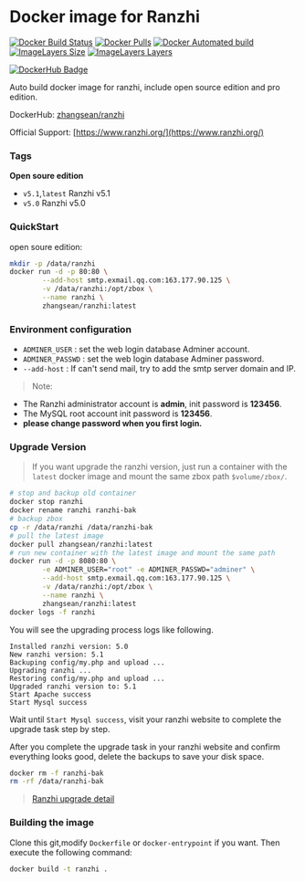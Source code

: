 # Docker image for Ranzhi
[![Docker Build Status](https://img.shields.io/docker/build/zhangsean/zentao.svg)](https://hub.docker.com/r/zhangsean/zentao/)
[![Docker Pulls](https://img.shields.io/docker/pulls/zhangsean/zentao.svg)](https://hub.docker.com/r/zhangsean/zentao/)
[![Docker Automated build](https://img.shields.io/docker/automated/zhangsean/zentao.svg)](https://hub.docker.com/r/zhangsean/zentao/)
[![ImageLayers Size](https://img.shields.io/imagelayers/image-size/zhangsean/zentao/latest.svg)](https://hub.docker.com/r/zhangsean/zentao/)
[![ImageLayers Layers](https://img.shields.io/imagelayers/layers/zhangsean/zentao/latest.svg)](https://hub.docker.com/r/zhangsean/zentao/)

[![DockerHub Badge](http://dockeri.co/image/zhangsean/ranzhi)](https://hub.docker.com/r/zhangsean/ranzhi/)

Auto build docker image for ranzhi, include open source edition and pro edition.

DockerHub: [zhangsean/ranzhi](https://hub.docker.com/r/zhangsean/ranzhi/)

Official Support: [https://www.ranzhi.org/](https://www.ranzhi.org/)

### Tags

**Open soure edition**

- `v5.1`,`latest` Ranzhi v5.1
- `v5.0` Ranzhi v5.0

### QuickStart

open soure edition:
``` bash
mkdir -p /data/ranzhi
docker run -d -p 80:80 \
        --add-host smtp.exmail.qq.com:163.177.90.125 \
        -v /data/ranzhi:/opt/zbox \
        --name ranzhi \
        zhangsean/ranzhi:latest
```

### Environment configuration

* `ADMINER_USER` : set the web login database Adminer account.
* `ADMINER_PASSWD` : set the web login database Adminer password.
* `--add-host` : If can't send mail, try to add the smtp server domain and IP.

> Note:
* The Ranzhi administrator account is **admin**, init password is **123456**.
* The MySQL root account init password is **123456**.
* **please change password when you first login.**

### Upgrade Version

> If you want upgrade the ranzhi version, just run a container with the `latest` docker image and mount the same zbox path `$volume/zbox/`.
```bash
# stop and backup old container
docker stop ranzhi
docker rename ranzhi ranzhi-bak
# backup zbox
cp -r /data/ranzhi /data/ranzhi-bak
# pull the latest image
docker pull zhangsean/ranzhi:latest
# run new container with the latest image and mount the same path
docker run -d -p 8080:80 \
        -e ADMINER_USER="root" -e ADMINER_PASSWD="adminer" \
        --add-host smtp.exmail.qq.com:163.177.90.125 \
        -v /data/ranzhi:/opt/zbox \
        --name ranzhi \
        zhangsean/ranzhi:latest
docker logs -f ranzhi
```
You will see the upgrading process logs like following.
```
Installed ranzhi version: 5.0
New ranzhi version: 5.1
Backuping config/my.php and upload ...
Upgrading ranzhi ...
Restoring config/my.php and upload ...
Upgraded ranzhi version to: 5.1
Start Apache success
Start Mysql success
```
Wait until `Start Mysql success`, visit your ranzhi website to complete the upgrade task step by step.

After you complete the upgrade task in your ranzhi website and confirm everything looks good, delete the backups to save your disk space.
```bash
docker rm -f ranzhi-bak
rm -rf /data/ranzhi-bak
```
> [Ranzhi upgrade detail](https://www.ranzhi.org/book/ranzhi/ranzhiupgrade-7.html)

### Building the image

Clone this git,modify `Dockerfile` or `docker-entrypoint` if you want.
Then execute the following command:

```bash
docker build -t ranzhi .
```
